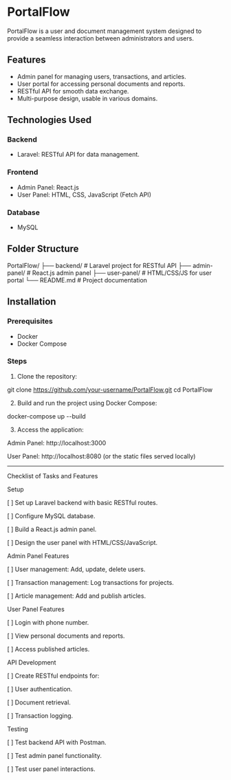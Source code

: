 # PortalFlow  

PortalFlow is a user and document management system designed to provide a seamless interaction between administrators and users.  

## Features  
- Admin panel for managing users, transactions, and articles.  
- User portal for accessing personal documents and reports.  
- RESTful API for smooth data exchange.  
- Multi-purpose design, usable in various domains.  

## Technologies Used  
### Backend  
- Laravel: RESTful API for data management.  
### Frontend  
- Admin Panel: React.js  
- User Panel: HTML, CSS, JavaScript (Fetch API)  
### Database  
- MySQL  

## Folder Structure

PortalFlow/
├── backend/         # Laravel project for RESTful API
├── admin-panel/     # React.js admin panel
├── user-panel/      # HTML/CSS/JS for user portal
└── README.md        # Project documentation

## Installation  
### Prerequisites  
- Docker
- Docker Compose 

### Steps  
1. Clone the repository:

git clone https://github.com/your-username/PortalFlow.git
cd PortalFlow


2. Build and run the project using Docker Compose:

docker-compose up --build


3. Access the application:

Admin Panel: http://localhost:3000

User Panel: http://localhost:8080 (or the static files served locally)


---

Checklist of Tasks and Features

Setup

[ ] Set up Laravel backend with basic RESTful routes.

[ ] Configure MySQL database.

[ ] Build a React.js admin panel.

[ ] Design the user panel with HTML/CSS/JavaScript.


Admin Panel Features

[ ] User management: Add, update, delete users.

[ ] Transaction management: Log transactions for projects.

[ ] Article management: Add and publish articles.


User Panel Features

[ ] Login with phone number.

[ ] View personal documents and reports.

[ ] Access published articles.


API Development

[ ] Create RESTful endpoints for:

[ ] User authentication.

[ ] Document retrieval.

[ ] Transaction logging.



Testing

[ ] Test backend API with Postman.

[ ] Test admin panel functionality.

[ ] Test user panel interactions.
